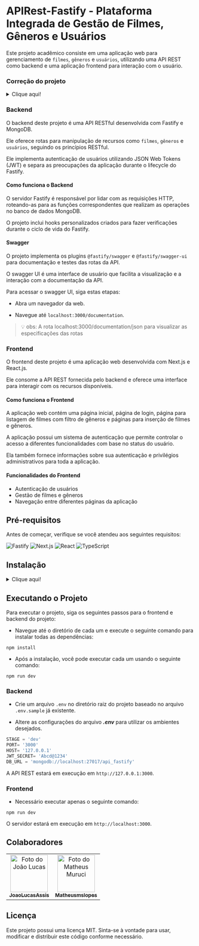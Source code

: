 # APIRest-Fastify - Plataforma Integrada de Gestão de Filmes, Gêneros e Usuários

Este projeto acadêmico consiste em uma aplicação web para gerenciamento de `filmes`, `gêneros` e `usuários`, utilizando uma API REST como backend e uma aplicação frontend para interação com o usuário.

### Correção do projeto
<details>
<summary>Clique aqui!</summary>
<p>

Foram lançadas releases à medida do desenvolvimento do projeto. O projeto teve continuação após o prazo de entrega estipulado pelo professor, visando alçancar a excelência. 

Para fins de correção do projeto acadêmico, utilizar a release 1.1.1. Siga os passos abaixo para visualizar a release 1.1.1:

* Faça a instalação do projeto seguindo a seção de `Instalação`

* Traga todas as tags do repositório remoto com o seguinte comando:

```git
git fetch --tags
```

> :bulb: obs: Use 'git tag' para listar todas as tags disponíveis no seu repositório local

* Visualize a release 1.1.1 com o seguinte comando:

```git
git checkout 1.1.1
```

Assim, o projeto estará na release lançada antes do prazo de entrega.
</p>
</details>

### Backend

O backend deste projeto é uma API RESTful desenvolvida com Fastify e MongoDB. 

Ele oferece rotas para manipulação de recursos como `filmes`, `gêneros` e `usuários`, seguindo os princípios RESTful.

Ele implementa autenticação de usuários utilizando JSON Web Tokens (JWT) e separa as preocupações da aplicação durante o lifecycle do Fastify.

#### Como funciona o Backend

O servidor Fastify é responsável por lidar com as requisições HTTP, roteando-as para as funções correspondentes que realizam as operações no banco de dados MongoDB. 

O projeto inclui hooks personalizados criados para fazer verificações durante o ciclo de vida do Fastify.

#### Swagger

O projeto implementa os plugins `@fastify/swagger` e `@fastify/swagger-ui` para documentação e testes das rotas da API.

O swagger UI é uma interface de usuário que facilita a visualização e a interação com a documentação da API.

Para acessar o swagger UI, siga estas etapas:

* Abra um navegador da web.

* Navegue até `localhost:3000/documentation`.

> :bulb: obs: A rota localhost:3000/documentation/json para visualizar as especificações das rotas

### Frontend

O frontend deste projeto é uma aplicação web desenvolvida com Next.js e React.js.

Ele consome a API REST fornecida pelo backend e oferece uma interface para interagir com os recursos disponíveis.

#### Como funciona o Frontend

A aplicação web contém uma página inicial, página de login, página para listagem de filmes com filtro de gêneros e páginas para inserção de filmes e gêneros. 

A aplicação possui um sistema de autenticação que permite controlar o acesso a diferentes funcionalidades com base no status do usuário.

Ela também fornece informações sobre sua autenticação e privilégios administrativos para toda a aplicação.

#### Funcionalidades do Frontend

* Autenticação de usuários
* Gestão de filmes e gêneros
* Navegação entre diferentes páginas da aplicação

## Pré-requisitos

Antes de começar, verifique se você atendeu aos seguintes requisitos:

![Fastify](https://img.shields.io/badge/Fastify-202020?style=for-the-badge&logo=fastify&logoColor=white)
![Next.js](https://img.shields.io/badge/Next.js-000000?style=for-the-badge&logo=next.js&logoColor=white)
![React](https://img.shields.io/badge/React-61DAFB?style=for-the-badge&logo=react&logoColor=white)
![TypeScript](https://img.shields.io/badge/TypeScript-3178C6?style=for-the-badge&logo=typescript&logoColor=white)

## Instalação
<details>
<summary>Clique aqui!</summary>
<p>

### Pré-requisitos para instalação!

![Git](https://img.shields.io/badge/Git-E34F26?style=for-the-badge&logo=git&logoColor=white)
![Node.js](https://img.shields.io/badge/Node.js-43853D?style=for-the-badge&logo=node.js&logoColor=white)
--------------------------------------------------------------------------------------------

Para começar, clone o repositório do projeto em seu ambiente local. Siga a etapa abaixo:

* Abra o terminal na pasta onde deseja clonar o repositório.

* Clone o repositório para o seu ambiente local usando o seguinte comando:

```git
git clone https://github.com/Matheusmslopes/APIRest-Fastify_FrontEnd.git
```

</p>
</details>

## Executando o Projeto

Para executar o projeto, siga os seguintes passos para o frontend e backend do projeto:

* Navegue até o diretório de cada um e execute o seguinte comando para instalar todas as dependências:

```git
npm install
```

* Após a instalação, você pode executar cada um usando o seguinte comando:

```node
npm run dev
```

### Backend

* Crie um arquivo `.env` no diretório raiz do projeto baseado no arquivo `.env.sample` já existente.
  
* Altere as configurações do arquivo ***.env*** para utilizar os ambientes desejados.

```javascript
STAGE = 'dev'
PORT= '3000'
HOST= '127.0.0.1'
JWT_SECRET= 'Abcd@1234'
DB_URL = 'mongodb://localhost:27017/api_fastify'
```

A API REST estará em execução em `http://127.0.0.1:3000`.

### Frontend

* Necessário executar apenas o seguinte comando:

```node
npm run dev
```

O servidor estará em execução em `http://localhost:3000`.

## Colaboradores

<table>
  <tr>
  <!-- João Lucas -->
    <td align="center">
      <a href="https://github.com/JoaoLucasAssis">
        <img src="https://encrypted-tbn0.gstatic.com/images?q=tbn:ANd9GcQwxCRWlkfeigdbif83ap111RPNlGARl02wOF5OvW9zUA&s" width="100px;" height="100px;" alt="Foto do João Lucas"/><br>
        <sub>
          <b>JoaoLucasAssis</b>
        </sub>
      </a>
    </td>
    </td>
    <!-- Matheus Muruci -->
    <td align="center">
      <a href="https://github.com/Matheusmslopes">
        <img src="https://avatars.githubusercontent.com/u/100313664?v=4" width="100px;" height="100px;" alt="Foto do Matheus Muruci"/><br>
        <sub>
          <b>Matheusmslopes</b>
        </sub>
      </a>
    </td>
    </td>
  </tr>
</table>

## Licença

Este projeto possui uma licença MIT. Sinta-se à vontade para usar, modificar e distribuir este código conforme necessário.
